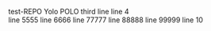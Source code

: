 test-REPO
Yolo POLO 
third line
line 4  
line 5555
line 6666
line 77777
line 88888
line 99999
line 10
